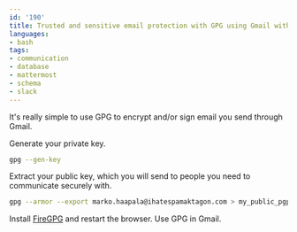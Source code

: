 ```yaml
---
id: '190'
title: Trusted and sensitive email protection with GPG using Gmail with Firefox
languages:
- bash
tags:
- communication
- database
- mattermost
- schema
- slack
---
```

It's really simple to use GPG to encrypt and/or sign email you send through Gmail.

Generate your private key.


```bash
gpg --gen-key
```
    

Extract your public key, which you will send to people you need to communicate securely with.


```bash
gpg --armor --export marko.haapala@ihatespamaktagon.com > my_public_pgp_key
```
    

Install [FireGPG](http://getfiregpg.org/) and restart the browser. Use GPG in Gmail.

